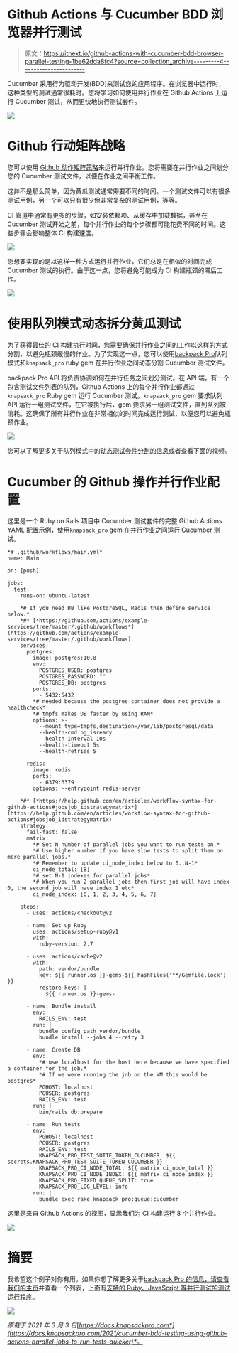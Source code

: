 # Github Actions 与 Cucumber BDD 浏览器并行测试

> 原文：<https://itnext.io/github-actions-with-cucumber-bdd-browser-parallel-testing-1be62dda8fc4?source=collection_archive---------4----------------------->

Cucumber 采用行为驱动开发(BDD)来测试您的应用程序。在浏览器中运行时，这种类型的测试通常很耗时。您将学习如何使用并行作业在 Github Actions 上运行 Cucumber 测试，从而更快地执行测试套件。

![](img/748af5afd3e72e4d31bb5047b4887efa.png)

# Github 行动矩阵战略

您可以使用 [Github 动作矩阵策略](https://docs.github.com/en/actions/reference/workflow-syntax-for-github-actions#jobsjob_idstrategymatrix)来运行并行作业。您将需要在并行作业之间划分您的 Cucumber 测试文件，以便在作业之间平衡工作。

这并不是那么简单，因为黄瓜测试通常需要不同的时间。一个测试文件可以有很多测试用例，另一个可以只有很少但非常复杂的测试用例，等等。

CI 管道中通常有更多的步骤，如安装依赖项、从缓存中加载数据，甚至在 Cucumber 测试开始之前，每个并行作业的每个步骤都可能花费不同的时间。这些步骤会影响整体 CI 构建速度。

![](img/1bb754ec8b3792654cacce7c54e2bdf5.png)

您想要实现的是以这样一种方式运行并行作业，它们总是在相似的时间完成 Cucumber 测试的执行。由于这一点，您将避免可能成为 CI 构建瓶颈的滞后工作。

![](img/094bdbafe6c738f1c4107e8da2371a9e.png)

# 使用队列模式动态拆分黄瓜测试

为了获得最佳的 CI 构建执行时间，您需要确保并行作业之间的工作以这样的方式分割，以避免瓶颈缓慢的作业。为了实现这一点，您可以使用[backpack Pro](https://knapsackpro.com/?utm_source=medium&utm_medium=blog_post&utm_campaign=cucumber-bdd-testing-using-github-actions-parallel-jobs-to-run-tests-quicker)队列模式和`knapsack_pro` ruby gem 在并行作业之间动态分割 Cucumber 测试文件。

backpack Pro API 将负责协调如何在并行任务之间划分测试。在 API 端，有一个包含测试文件列表的队列，Github Actions 上的每个并行作业都通过`knapsack_pro` Ruby gem 运行 Cucumber 测试。`knapsack_pro` gem 要求队列 API 运行一组测试文件，在它被执行后，gem 要求另一组测试文件，直到队列被消耗。这确保了所有并行作业在非常相似的时间完成运行测试，以便您可以避免瓶颈作业。

![](img/93fa5bccf789144aef38ca81953af9e7.png)

您可以了解更多关于队列模式中的[动态测试套件分割的信息](https://docs.knapsackpro.com/2020/how-to-speed-up-ruby-and-javascript-tests-with-ci-parallelisation)或者查看下面的视频。

# Cucumber 的 Github 操作并行作业配置

这里是一个 Ruby on Rails 项目中 Cucumber 测试套件的完整 Github Actions YAML 配置示例，使用`knapsack_pro` gem 在并行作业之间运行 Cucumber 测试。

```
*# .github/workflows/main.yml*
name: Main

on: [push]

jobs:
  test:
    runs-on: ubuntu-latest

    *# If you need DB like PostgreSQL, Redis then define service below.*
    *#* [*https://github.com/actions/example-services/tree/master/.github/workflows*](https://github.com/actions/example-services/tree/master/.github/workflows)
    services:
      postgres:
        image: postgres:10.8
        env:
          POSTGRES_USER: postgres
          POSTGRES_PASSWORD: ""
          POSTGRES_DB: postgres
        ports:
          - 5432:5432
        *# needed because the postgres container does not provide a healthcheck*
        *# tmpfs makes DB faster by using RAM*
        options: >-
          --mount type=tmpfs,destination=/var/lib/postgresql/data
          --health-cmd pg_isready
          --health-interval 10s
          --health-timeout 5s
          --health-retries 5

      redis:
        image: redis
        ports:
          - 6379:6379
        options: --entrypoint redis-server

    *#* [*https://help.github.com/en/articles/workflow-syntax-for-github-actions#jobsjob_idstrategymatrix*](https://help.github.com/en/articles/workflow-syntax-for-github-actions#jobsjob_idstrategymatrix)
    strategy:
      fail-fast: false
      matrix:
        *# Set N number of parallel jobs you want to run tests on.*
        *# Use higher number if you have slow tests to split them on more parallel jobs.*
        *# Remember to update ci_node_index below to 0..N-1*
        ci_node_total: [8]
        *# set N-1 indexes for parallel jobs*
        *# When you run 2 parallel jobs then first job will have index 0, the second job will have index 1 etc*
        ci_node_index: [0, 1, 2, 3, 4, 5, 6, 7]

    steps:
      - uses: actions/checkout@v2

      - name: Set up Ruby
        uses: actions/setup-ruby@v1
        with:
          ruby-version: 2.7

      - uses: actions/cache@v2
        with:
          path: vendor/bundle
          key: ${{ runner.os }}-gems-${{ hashFiles('**/Gemfile.lock') }}
          restore-keys: |
            ${{ runner.os }}-gems-

      - name: Bundle install
        env:
          RAILS_ENV: test
        run: |
          bundle config path vendor/bundle
          bundle install --jobs 4 --retry 3

      - name: Create DB
        env:
          *# use localhost for the host here because we have specified a container for the job.*
          *# If we were running the job on the VM this would be postgres*
          PGHOST: localhost
          PGUSER: postgres
          RAILS_ENV: test
        run: |
          bin/rails db:prepare

      - name: Run tests
        env:
          PGHOST: localhost
          PGUSER: postgres
          RAILS_ENV: test
          KNAPSACK_PRO_TEST_SUITE_TOKEN_CUCUMBER: ${{ secrets.KNAPSACK_PRO_TEST_SUITE_TOKEN_CUCUMBER }}
          KNAPSACK_PRO_CI_NODE_TOTAL: ${{ matrix.ci_node_total }}
          KNAPSACK_PRO_CI_NODE_INDEX: ${{ matrix.ci_node_index }}
          KNAPSACK_PRO_FIXED_QUEUE_SPLIT: true
          KNAPSACK_PRO_LOG_LEVEL: info
        run: |
          bundle exec rake knapsack_pro:queue:cucumber
```

这里是来自 Github Actions 的视图，显示我们为 CI 构建运行 8 个并行作业。

![](img/0b123ea3a4bd58f4a0e08be7ed3646de.png)

# 摘要

我希望这个例子对你有用。如果你想了解更多关于[backpack Pro 的信息，请查看我们的主页](https://knapsackpro.com/?utm_source=medium&utm_medium=blog_post&utm_campaign=cucumber-bdd-testing-using-github-actions-parallel-jobs-to-run-tests-quicker)并查看一个列表，上面有[支持的 Ruby、JavaScript 等并行测试的测试运行程序](https://docs.knapsackpro.com/integration/)。

![](img/d31efd3a09937f5ab3698f35b7e6c2d4.png)

*原载于 2021 年 3 月 3 日*[*https://docs.knapsackpro.com*](https://docs.knapsackpro.com/2021/cucumber-bdd-testing-using-github-actions-parallel-jobs-to-run-tests-quicker)*。*